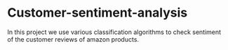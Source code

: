 # Customer-sentiment-analysis
In this project we use various classification algorithms to check sentiment of the customer reviews of amazon products.

